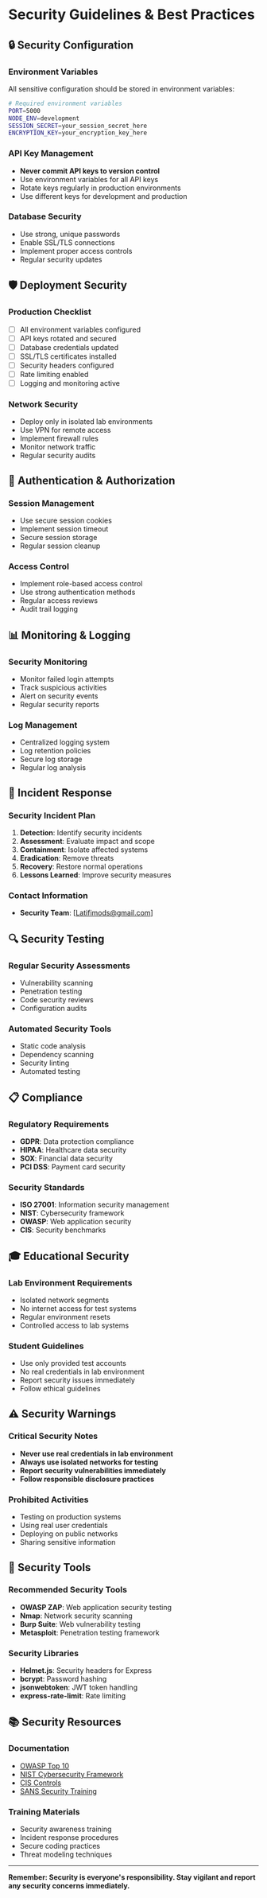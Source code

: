 # Security Guidelines & Best Practices

## 🔒 Security Configuration

### Environment Variables
All sensitive configuration should be stored in environment variables:

```bash
# Required environment variables
PORT=5000
NODE_ENV=development
SESSION_SECRET=your_session_secret_here
ENCRYPTION_KEY=your_encryption_key_here
```

### API Key Management
- **Never commit API keys to version control**
- Use environment variables for all API keys
- Rotate keys regularly in production environments
- Use different keys for development and production

### Database Security
- Use strong, unique passwords
- Enable SSL/TLS connections
- Implement proper access controls
- Regular security updates

## 🛡️ Deployment Security

### Production Checklist
- [ ] All environment variables configured
- [ ] API keys rotated and secured
- [ ] Database credentials updated
- [ ] SSL/TLS certificates installed
- [ ] Security headers configured
- [ ] Rate limiting enabled
- [ ] Logging and monitoring active

### Network Security
- Deploy only in isolated lab environments
- Use VPN for remote access
- Implement firewall rules
- Monitor network traffic
- Regular security audits

## 🔐 Authentication & Authorization

### Session Management
- Use secure session cookies
- Implement session timeout
- Secure session storage
- Regular session cleanup

### Access Control
- Implement role-based access control
- Use strong authentication methods
- Regular access reviews
- Audit trail logging

## 📊 Monitoring & Logging

### Security Monitoring
- Monitor failed login attempts
- Track suspicious activities
- Alert on security events
- Regular security reports

### Log Management
- Centralized logging system
- Log retention policies
- Secure log storage
- Regular log analysis

## 🚨 Incident Response

### Security Incident Plan
1. **Detection**: Identify security incidents
2. **Assessment**: Evaluate impact and scope
3. **Containment**: Isolate affected systems
4. **Eradication**: Remove threats
5. **Recovery**: Restore normal operations
6. **Lessons Learned**: Improve security measures

### Contact Information
- **Security Team**: [Latifimods@gmail.com]

## 🔍 Security Testing

### Regular Security Assessments
- Vulnerability scanning
- Penetration testing
- Code security reviews
- Configuration audits

### Automated Security Tools
- Static code analysis
- Dependency scanning
- Security linting
- Automated testing

## 📋 Compliance

### Regulatory Requirements
- **GDPR**: Data protection compliance
- **HIPAA**: Healthcare data security
- **SOX**: Financial data security
- **PCI DSS**: Payment card security

### Security Standards
- **ISO 27001**: Information security management
- **NIST**: Cybersecurity framework
- **OWASP**: Web application security
- **CIS**: Security benchmarks

## 🎓 Educational Security

### Lab Environment Requirements
- Isolated network segments
- No internet access for test systems
- Regular environment resets
- Controlled access to lab systems

### Student Guidelines
- Use only provided test accounts
- No real credentials in lab environment
- Report security issues immediately
- Follow ethical guidelines

## ⚠️ Security Warnings

### Critical Security Notes
- **Never use real credentials in lab environment**
- **Always use isolated networks for testing**
- **Report security vulnerabilities immediately**
- **Follow responsible disclosure practices**

### Prohibited Activities
- Testing on production systems
- Using real user credentials
- Deploying on public networks
- Sharing sensitive information

## 🔧 Security Tools

### Recommended Security Tools
- **OWASP ZAP**: Web application security testing
- **Nmap**: Network security scanning
- **Burp Suite**: Web vulnerability testing
- **Metasploit**: Penetration testing framework

### Security Libraries
- **Helmet.js**: Security headers for Express
- **bcrypt**: Password hashing
- **jsonwebtoken**: JWT token handling
- **express-rate-limit**: Rate limiting

## 📚 Security Resources

### Documentation
- [OWASP Top 10](https://owasp.org/www-project-top-ten/)
- [NIST Cybersecurity Framework](https://www.nist.gov/cyberframework)
- [CIS Controls](https://www.cisecurity.org/controls/)
- [SANS Security Training](https://www.sans.org/)

### Training Materials
- Security awareness training
- Incident response procedures
- Secure coding practices
- Threat modeling techniques

---

**Remember: Security is everyone's responsibility. Stay vigilant and report any security concerns immediately.**
